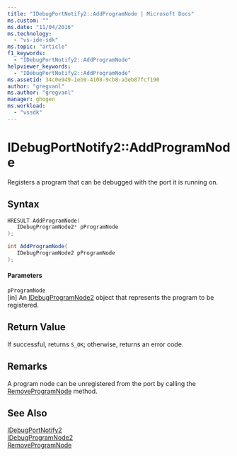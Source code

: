 ```yaml
---
title: "IDebugPortNotify2::AddProgramNode | Microsoft Docs"
ms.custom: ""
ms.date: "11/04/2016"
ms.technology: 
  - "vs-ide-sdk"
ms.topic: "article"
f1_keywords: 
  - "IDebugPortNotify2::AddProgramNode"
helpviewer_keywords: 
  - "IDebugPortNotify2::AddProgramNode"
ms.assetid: 34c0e949-1eb9-4108-9cb8-a3eb87fcf190
author: "gregvanl"
ms.author: "gregvanl"
manager: ghogen
ms.workload: 
  - "vssdk"
---
```

# IDebugPortNotify2::AddProgramNode
Registers a program that can be debugged with the port it is running on.  
  
## Syntax  
  
```cpp  
HRESULT AddProgramNode(   
   IDebugProgramNode2* pProgramNode  
);  
```  
  
```csharp  
int AddProgramNode(   
   IDebugProgramNode2 pProgramNode  
);  
```  
  
#### Parameters  
 `pProgramNode`  
 [in] An [IDebugProgramNode2](../../../extensibility/debugger/reference/idebugprogramnode2.md) object that represents the program to be registered.  
  
## Return Value  
 If successful, returns `S_OK`; otherwise, returns an error code.  
  
## Remarks  
 A program node can be unregistered from the port by calling the [RemoveProgramNode](../../../extensibility/debugger/reference/idebugportnotify2-removeprogramnode.md) method.  
  
## See Also  
 [IDebugPortNotify2](../../../extensibility/debugger/reference/idebugportnotify2.md)   
 [IDebugProgramNode2](../../../extensibility/debugger/reference/idebugprogramnode2.md)   
 [RemoveProgramNode](../../../extensibility/debugger/reference/idebugportnotify2-removeprogramnode.md)